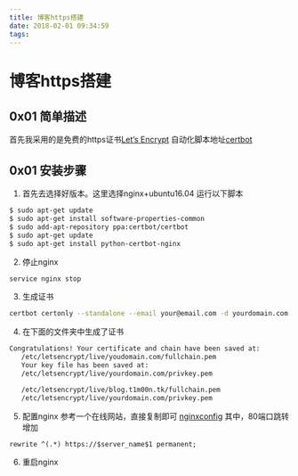 ```yaml
---
title: 博客https搭建
date: 2018-02-01 09:34:59
tags:
---
```

# 博客https搭建

## 0x01 简单描述
首先我采用的是免费的https证书[Let’s Encrypt](https://letsencrypt.org/)
自动化脚本地址[certbot](https://certbot.eff.org/)

## 0x01 安装步骤
1. 首先去选择好版本。这里选择nginx+ubuntu16.04
运行以下脚本
```bash
$ sudo apt-get update
$ sudo apt-get install software-properties-common
$ sudo add-apt-repository ppa:certbot/certbot
$ sudo apt-get update
$ sudo apt-get install python-certbot-nginx
```

2. 停止nginx
```bash
service nginx stop
```

3. 生成证书
```bash
certbot certonly --standalone --email your@email.com -d yourdomain.com
```

4. 在下面的文件夹中生成了证书
```bash
Congratulations! Your certificate and chain have been saved at:
   /etc/letsencrypt/live/youdomain.com/fullchain.pem
   Your key file has been saved at:
   /etc/letsencrypt/live/yourdomain.com/privkey.pem

   /etc/letsencrypt/live/blog.t1m00n.tk/fullchain.pem
   /etc/letsencrypt/live/yourdomain.com/privkey.pem
```

5. 配置nginx
参考一个在线网站，直接复制即可
[nginxconfig](https://nginxconfig.io/#!?https)
其中，80端口跳转增加
```txt
rewrite ^(.*) https://$server_name$1 permanent;
```

6. 重启nginx
